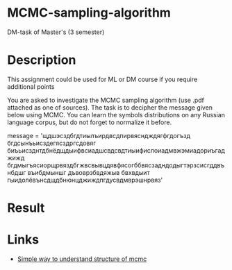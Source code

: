 # MCMC-sampling-algorithm
DM-task of Master's (3 semester)

# Description
This assignment could be used for ML or DM course if you require additional points

You are asked to investigate the MCMC sampling algorithm (use .pdf attached as one of sources). The task is to decipher the message given below using MCMC. You can learn the symbols distributions on any Russian language corpus, but do not forget to normalize it before.


message = 'щдшэсздбгдтиылъирдвсдпирвясндждягфгдогъзд бгдсынъьисздегясздргсдовяг биъьисзднтдбнёдщдыифвсиадшсвдсвдтиыифислоиадмвжэмиадориъгаджижд бгдмыгъясиорщрвяздбгжвсвывцдявфясогббвясзадндодыгтэрзсисгддвънбдшг въибдмыншг дъвоврзбвдяжыв бвхвдыит гыидолёвънсдщдбнюнцджиждпгдусвдмврэшнрвяз'

# Result

# Links
- [Simple way to understand structure of mcmc](https://towardsdatascience.com/applications-of-mcmc-for-cryptography-and-optimization-1f99222b7132)
